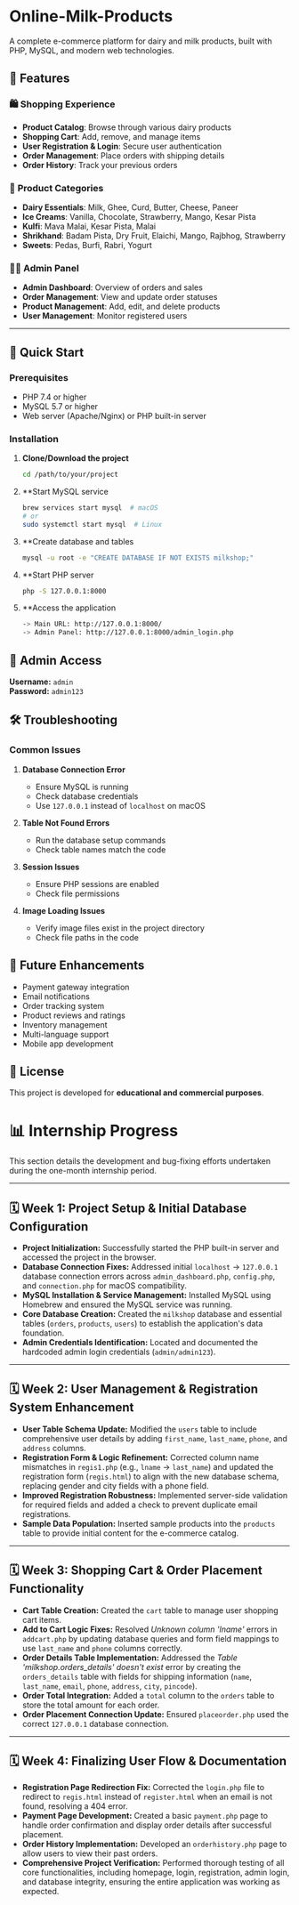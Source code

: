 # Online-Milk-Products
A complete e-commerce platform for dairy and milk products, built with PHP, MySQL, and modern web technologies.
## 🌟 Features

### 🛍️ **Shopping Experience**
- **Product Catalog**: Browse through various dairy products
- **Shopping Cart**: Add, remove, and manage items
- **User Registration & Login**: Secure user authentication
- **Order Management**: Place orders with shipping details
- **Order History**: Track your previous orders

### 🏪 **Product Categories**
- **Dairy Essentials**: Milk, Ghee, Curd, Butter, Cheese, Paneer  
- **Ice Creams**: Vanilla, Chocolate, Strawberry, Mango, Kesar Pista  
- **Kulfi**: Mava Malai, Kesar Pista, Malai  
- **Shrikhand**: Badam Pista, Dry Fruit, Elaichi, Mango, Rajbhog, Strawberry  
- **Sweets**: Pedas, Burfi, Rabri, Yogurt  

### 👨‍💼 **Admin Panel**
- **Admin Dashboard**: Overview of orders and sales
- **Order Management**: View and update order statuses
- **Product Management**: Add, edit, and delete products
- **User Management**: Monitor registered users

---

## 🚀 Quick Start

### Prerequisites
- PHP 7.4 or higher  
- MySQL 5.7 or higher  
- Web server (Apache/Nginx) or PHP built-in server  

### Installation

1. **Clone/Download the project**
   ```bash
   cd /path/to/your/project

2. **Start MySQL service
   ```bash
   brew services start mysql  # macOS
   # or
   sudo systemctl start mysql  # Linux

3. **Create database and tables
   ```bash
   mysql -u root -e "CREATE DATABASE IF NOT EXISTS milkshop;"

4. **Start PHP server
   ```bash
   php -S 127.0.0.1:8000

5. **Access the application
   ```bash
   -> Main URL: http://127.0.0.1:8000/
   -> Admin Panel: http://127.0.0.1:8000/admin_login.php

## 🔐 Admin Access

**Username:** `admin`  
**Password:** `admin123`


## 🛠️ Troubleshooting

### Common Issues

1. **Database Connection Error**
   - Ensure MySQL is running  
   - Check database credentials  
   - Use `127.0.0.1` instead of `localhost` on macOS  

2. **Table Not Found Errors**
   - Run the database setup commands  
   - Check table names match the code  

3. **Session Issues**
   - Ensure PHP sessions are enabled  
   - Check file permissions  

4. **Image Loading Issues**
   - Verify image files exist in the project directory  
   - Check file paths in the code
  

## 🚀 Future Enhancements

- Payment gateway integration  
- Email notifications  
- Order tracking system  
- Product reviews and ratings  
- Inventory management  
- Multi-language support  
- Mobile app development  

## 📄 License

This project is developed for **educational and commercial purposes**.

# 📊 Internship Progress 

This section details the development and bug-fixing efforts undertaken during the one-month internship period.

---

## 🗓️ Week 1: Project Setup & Initial Database Configuration
- **Project Initialization:** Successfully started the PHP built-in server and accessed the project in the browser.  
- **Database Connection Fixes:** Addressed initial `localhost` → `127.0.0.1` database connection errors across `admin_dashboard.php`, `config.php`, and `connection.php` for macOS compatibility.  
- **MySQL Installation & Service Management:** Installed MySQL using Homebrew and ensured the MySQL service was running.  
- **Core Database Creation:** Created the `milkshop` database and essential tables (`orders`, `products`, `users`) to establish the application's data foundation.  
- **Admin Credentials Identification:** Located and documented the hardcoded admin login credentials (`admin/admin123`).  

---

## 🗓️ Week 2: User Management & Registration System Enhancement
- **User Table Schema Update:** Modified the `users` table to include comprehensive user details by adding `first_name`, `last_name`, `phone`, and `address` columns.  
- **Registration Form & Logic Refinement:** Corrected column name mismatches in `regis1.php` (e.g., `lname` → `last_name`) and updated the registration form (`regis.html`) to align with the new database schema, replacing gender and city fields with a phone field.  
- **Improved Registration Robustness:** Implemented server-side validation for required fields and added a check to prevent duplicate email registrations.  
- **Sample Data Population:** Inserted sample products into the `products` table to provide initial content for the e-commerce catalog.  

---

## 🗓️ Week 3: Shopping Cart & Order Placement Functionality
- **Cart Table Creation:** Created the `cart` table to manage user shopping cart items.  
- **Add to Cart Logic Fixes:** Resolved *Unknown column 'lname'* errors in `addcart.php` by updating database queries and form field mappings to use `last_name` and `phone` columns correctly.  
- **Order Details Table Implementation:** Addressed the *Table 'milkshop.orders_details' doesn't exist* error by creating the `orders_details` table with fields for shipping information (`name`, `last_name`, `email`, `phone`, `address`, `city`, `pincode`).  
- **Order Total Integration:** Added a `total` column to the `orders` table to store the total amount for each order.  
- **Order Placement Connection Update:** Ensured `placeorder.php` used the correct `127.0.0.1` database connection.  

---

## 🗓️ Week 4: Finalizing User Flow & Documentation
- **Registration Page Redirection Fix:** Corrected the `login.php` file to redirect to `regis.html` instead of `register.html` when an email is not found, resolving a 404 error.  
- **Payment Page Development:** Created a basic `payment.php` page to handle order confirmation and display order details after successful placement.  
- **Order History Implementation:** Developed an `orderhistory.php` page to allow users to view their past orders.  
- **Comprehensive Project Verification:** Performed thorough testing of all core functionalities, including homepage, login, registration, admin login, and database integrity, ensuring the entire application was working as expected.  
